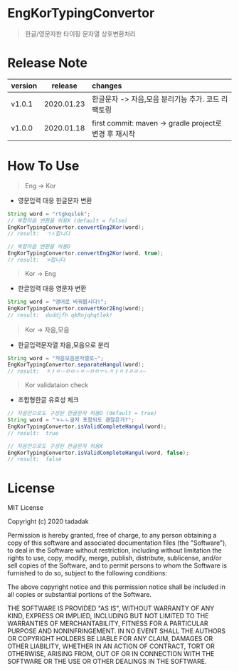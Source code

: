 # EngKorTypingConvertor
> 한글/영문자판 타이핑 문자열 상호변환처리

# Release Note

| version | release | changes |
|---|:---:|:---|
| v1.0.1 | 2020.01.23 | 한글문자 -> 자음,모음 분리기능 추가. 코드 리팩토링 |
| v1.0.0 | 2020.01.18 | first commit: maven -> gradle project로 변경 후 재시작 |


# How To Use
> Eng -> Kor
- 영문입력 대응 한글문자 변환
 
```java
String word = "rtgkqslek";  
// 복합자음 변환을 허용X (default = false)
EngKorTypingConvertor.convertEng2Kor(word);
// result:  ㄱㅅ합니다

// 복합자음 변환을 허용O
EngKorTypingConvertor.convertEng2Kor(word, true);
// result:  ㄳ합니다
```

> Kor -> Eng
- 한글입력 대응 영문자 변환 
```java
String word = "영어로 바꿔봅시다!";
EngKorTypingConvertor.convertKor2Eng(word);
// result:  duddjfh qkRnjqhqtlek!
```

> Kor -> 자음,모음
- 한글입력문자열 자음,모음으로 분리
```java
String word = "자음모음문자열로~";
EngKorTypingConvertor.separateHangul(word);
// result:  ㅈㅏㅇㅡㅁㅁㅗㅇㅡㅁㅁㅜㄴㅈㅏㅇㅕㄹㄹㅗ~
```

> Kor validataion check 
- 조합형한글 유효성 체크
```java
// 자음만으로도 구성된 한글문자 허용O (default = true)
String word = "ㄳㄴㄴ글자 포함되도 괜찮은가?";
EngKorTypingConvertor.isValidCompleteHangul(word);
// result:  true

// 자음만으로도 구성된 한글문자 허용X
EngKorTypingConvertor.isValidCompleteHangul(word, false);
// result:  false
```
# License
MIT License

Copyright (c) 2020 tadadak

Permission is hereby granted, free of charge, to any person obtaining a copy
of this software and associated documentation files (the "Software"), to deal
in the Software without restriction, including without limitation the rights
to use, copy, modify, merge, publish, distribute, sublicense, and/or sell
copies of the Software, and to permit persons to whom the Software is
furnished to do so, subject to the following conditions:

The above copyright notice and this permission notice shall be included in all
copies or substantial portions of the Software.

THE SOFTWARE IS PROVIDED "AS IS", WITHOUT WARRANTY OF ANY KIND, EXPRESS OR
IMPLIED, INCLUDING BUT NOT LIMITED TO THE WARRANTIES OF MERCHANTABILITY,
FITNESS FOR A PARTICULAR PURPOSE AND NONINFRINGEMENT. IN NO EVENT SHALL THE
AUTHORS OR COPYRIGHT HOLDERS BE LIABLE FOR ANY CLAIM, DAMAGES OR OTHER
LIABILITY, WHETHER IN AN ACTION OF CONTRACT, TORT OR OTHERWISE, ARISING FROM,
OUT OF OR IN CONNECTION WITH THE SOFTWARE OR THE USE OR OTHER DEALINGS IN THE
SOFTWARE.
